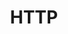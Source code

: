 ---
layout: default
title: HTTP
parent: Tutorials
order: 5
nav_order: 20
permalink: /docs/tutorials/http/
has_children: true
has_toc: true
---